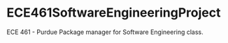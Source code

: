 # ECE461SoftwareEngineeringProject
 ECE 461 - Purdue Package manager for Software Engineering class.
